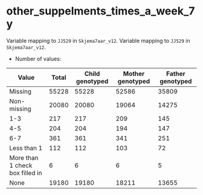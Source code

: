 # other_suppelments_times_a_week_7y
Variable mapping to `JJ529` in `Skjema7aar_v12`.
Variable mapping to `JJ529` in `Skjema7aar_v12`.
- Number of values:

| Value | Total | Child genotyped | Mother genotyped | Father genotyped |
| ----- | ----- | --------------- | ---------------- | ---------------- |
| Missing | 55228 | 55228 | 52586 | 35809 |
| Non-missing | 20080 | 20080 | 19064 | 14275 |
| 1-3 | 217 | 217 | 209 |145 |
| 4-5 | 204 | 204 | 194 |147 |
| 6-7 | 361 | 361 | 341 |251 |
| Less than 1 | 112 | 112 | 103 |72 |
| More than 1 check box filled in | 6 | 6 | 6 |5 |
| None | 19180 | 19180 | 18211 |13655 |



